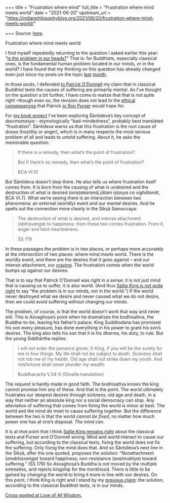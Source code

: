 +++
title = "Frustration where mind"
full_title = "Frustration where mind meets world"
date = "2021-06-20"
upstream_url = "https://indianphilosophyblog.org/2021/06/20/frustration-where-mind-meets-world/"

+++
Source: [here](https://indianphilosophyblog.org/2021/06/20/frustration-where-mind-meets-world/).

Frustration where mind meets world

I find myself repeatedly returning to the question I asked earlier this
year: “[Is the problem in our
heads?](http://loveofallwisdom.com/blog/2021/04/is-the-problem-in-our-heads/)”
That is: for Buddhists, especially classical ones, is the fundamental
human problem located in our minds, or in the world? I have found that
my thinking on this question has already changed even just since my
posts on the topic
[last](http://loveofallwisdom.com/blog/2021/05/sufferings-mental-causes-are-not-merely-conventional/)
[month](http://loveofallwisdom.com/blog/2021/05/the-path-corrects-the-mind/).

In those posts, I defended [to Patrick
O’Donnell](http://indianphilosophyblog.org/2021/04/18/is-the-problem-in-our-heads/#comment-326401)
my claim that in classical Buddhist texts the causes of suffering are
primarily mental. As I’ve thought on the question a bit further, I have
come to realize that that is not quite right –though even so, the
revision does not lead to the [ethical
consequences](http://loveofallwisdom.com/blog/2021/05/the-path-corrects-the-mind/)
that Patrick [or Ron
Purser](http://loveofallwisdom.com/blog/2021/04/is-the-problem-in-our-heads/)
would hope for.

For [my book
project](http://loveofallwisdom.com/blog/2020/08/resolving-cliffhangers-in-a-book/)
I’ve been exploring Śāntideva’s key concept of *daurmanasya* –
etymologically “bad-mindedness”, probably best translated “frustration”.
Śāntideva warns us that this frustration is the root cause of *dveṣa*
(hostility or anger), which is in many respects the most serious problem
of all and leads to untold suffering. About it, he asks the memorable
question:

> If there is a remedy, then what’s the point of frustration?
>
> But if there’s no remedy, then what’s the point of frustration?
>
> BCA VI.10

But Śāntideva doesn’t stop there. He also tells us where frustration
itself comes from. It is born from the causing of what is undesired and
the destruction of what is desired (*aniṣṭakaraṇāj jātam iṣṭasya ca
vighātanāt*, BCA VI.7). What we’re seeing there is an interaction
between two phenomena: an external (worldly) event and our mental
desires. And he spells out the connection more clearly in the Śikṣā
Samuccaya:

> The destruction of what is desired, and intense attachment
> (*abhiṣvaṅga*) to happiness: from these two comes frustration. From
> it, anger and faint-heartedness.
>
> ŚS 179

In these passages the problem is in *two* places, or perhaps more
accurately at the *intersection* of two places: where mind *meets*
world. There is the worldly event, and there are the desires that it
goes against – and our intense attachment, our
[craving](http://loveofallwisdom.com/blog/2021/05/sufferings-mental-causes-are-not-merely-conventional/).
The frustration comes when the world bumps up against our desires.

That is to say that Patrick O’Donnell was right in a sense: it is not
*just* mind that is causing us to suffer, it is also world. (And thus
[Sallie King is not quite
right](http://loveofallwisdom.com/blog/2021/04/is-the-problem-in-our-heads/)
to say “the problem is in our minds, not in the world.”) If the world
never destroyed what we desire and never caused what we do not desire,
then we could avoid suffering without changing our minds.

The problem, of course, is that the world doesn’t work that way and
never will. This is Aśvaghoṣa’s point when he dramatizes the
bodhisattva, the Buddha-to-be, leaving his father’s palace. King
Śuddhodana has promised his son every pleasure, has done everything in
his power to grant his son’s desires. The king also tells his son that
it is his dharma, his duty, to rule. But the young Siddhārtha replies:

> I will not enter the penance grove, O King, if you will be the surety
> for me in four things. My life shall not be subject to death. Sickness
> shall not rob me of my health. Old age shall not strike down my youth.
> And misfortune shall never plunder my wealth.
>
> Buddhacarita V.34-5 (Olivelle translation)

The request is hardly made in good faith. The bodhisattva knows the king
cannot promise him any of these. And that is the point. The world
ultimately frustrates our deepest desires through sickness, old age and
death, in a way that neither an absolute king nor a social democracy can
stop. Any alleviation of suffering that comes from fixing the world is
minor at best. The world and the mind do meet to cause suffering
together. But the difference between the two is that the world *cannot
be fixed*, no matter how much power one has at one’s disposal. *The mind
can.*

It is at *that* point that I think [Sallie King remains
right](http://loveofallwisdom.com/blog/2021/04/is-the-problem-in-our-heads/)
about the classical texts and Purser and O’Donnell wrong. Mind and world
interact to cause our suffering, but according to the classical texts,
fixing the world does not fix the suffering. Only fixing the mind does
that. And so Śāntideva’s next line in the Śikṣā, after the one quoted,
proposes the solution: “Nonattachment (*anabhiṣvaṅga*) toward happiness;
non-resistance (*avaimukhya*) toward suffering.” (ŚS 179) So Aśvaghoṣa’s
Buddha is not moved by the multiple entreaties, and rejects kingship for
the monkhood. There is little to be gained by changing the world to
bring it more in line with our desires. On this point, I think King is
right and I stand by my [previous
claim](http://loveofallwisdom.com/blog/2021/05/the-path-corrects-the-mind/):
the *solution*, according to the classical Buddhist texts, is in our
minds.

[Cross-posted at Love of All
Wisdom.](http://loveofallwisdom.com/blog/2021/06/frustration-where-mind-meets-world)
